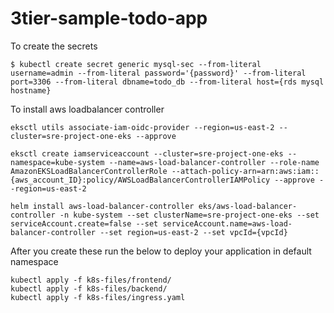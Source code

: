 # 3tier-sample-todo-app

To create the secrets

```shell
$ kubectl create secret generic mysql-sec --from-literal username=admin --from-literal password='{password}' --from-literal port=3306 --from-literal dbname=todo_db --from-literal host={rds mysql hostname}
```

To install aws loadbalancer controller

```shell
eksctl utils associate-iam-oidc-provider --region=us-east-2 --cluster=sre-project-one-eks --approve
```
```shell
eksctl create iamserviceaccount --cluster=sre-project-one-eks --namespace=kube-system --name=aws-load-balancer-controller --role-name AmazonEKSLoadBalancerControllerRole --attach-policy-arn=arn:aws:iam::{aws_account_ID}:policy/AWSLoadBalancerControllerIAMPolicy --approve --region=us-east-2
```

```shell
helm install aws-load-balancer-controller eks/aws-load-balancer-controller -n kube-system --set clusterName=sre-project-one-eks --set serviceAccount.create=false --set serviceAccount.name=aws-load-balancer-controller --set region=us-east-2 --set vpcId={vpcId}
```

After you create these run the below to deploy your application in default namespace

```shell
kubectl apply -f k8s-files/frontend/
kubectl apply -f k8s-files/backend/
kubectl apply -f k8s-files/ingress.yaml
```
